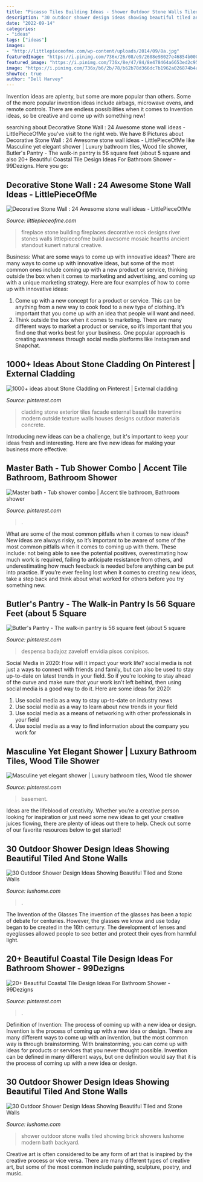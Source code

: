 ```yaml
---
title: "Picasso Tiles Building Ideas - Shower Outdoor Stone Walls Tiled Showing Brick Showers Lushome Modern Bath Backyard"
description: "30 outdoor shower design ideas showing beautiful tiled and stone walls"
date: "2022-09-14"
categories:
- "ideas"
tags: ["ideas"]
images:
- "http://littlepieceofme.com/wp-content/uploads/2014/09/8a.jpg"
featuredImage: "https://i.pinimg.com/736x/26/08/e9/2608e98027e46854b00007f69b7ec34c.jpg"
featured_image: "https://i.pinimg.com/736x/8e/47/84/8e478464a6653ed2c951bb4924f44f8c--stone-facade-stone-cladding.jpg"
image: "https://i.pinimg.com/736x/b6/2b/78/b62b78d366dc7b1962a026874b4a433f.jpg"
ShowToc: true
author: "Dell Harvey"
---
```



Invention ideas are aplenty, but some are more popular than others. Some of the more popular invention ideas include airbags, microwave ovens, and remote controls. There are endless possibilities when it comes to Invention ideas, so be creative and come up with something new!

	

		
searching about Decorative Stone Wall : 24 Awesome stone wall ideas - LittlePieceOfMe you've visit to the right web. We have 8 Pictures about Decorative Stone Wall : 24 Awesome stone wall ideas - LittlePieceOfMe like Masculine yet elegant shower | Luxury bathroom tiles, Wood tile shower, Butler&#039;s Pantry - The walk-in pantry is 56 square feet (about 5 square and also 20+ Beautiful Coastal Tile Design Ideas For Bathroom Shower - 99Dezigns. Here you go:
		
    
## Decorative Stone Wall : 24 Awesome Stone Wall Ideas - LittlePieceOfMe

<img loading=lazy src="http://littlepieceofme.com/wp-content/uploads/2014/09/8a.jpg" onerror="this.onerror=null;this.src='https://tse1.mm.bing.net/th?id=OIP.1apu2WevmpD51v8SyjMwpAAAAA&amp;pid=15.1';" alt="Decorative Stone Wall : 24 Awesome stone wall ideas - LittlePieceOfMe">

_Source: littlepieceofme.com_

>fireplace stone building fireplaces decorative rock designs river stones walls littlepieceofme build awesome mosaic hearths ancient standout kunert natural creative. 

	

Business: What are some ways to come up with innovative ideas?
There are many ways to come up with innovative ideas, but some of the most common ones include coming up with a new product or service, thinking outside the box when it comes to marketing and advertising, and coming up with a unique marketing strategy. Here are four examples of how to come up with innovative ideas: 
1. Come up with a new concept for a product or service. This can be anything from a new way to cook food to a new type of clothing. It’s important that you come up with an idea that people will want and need. 
2. Think outside the box when it comes to marketing. There are many different ways to market a product or service, so it’s important that you find one that works best for your business. One popular approach is creating awareness through social media platforms like Instagram and Snapchat.

    
## 1000+ Ideas About Stone Cladding On Pinterest | External Cladding

<img loading=lazy src="https://i.pinimg.com/736x/8e/47/84/8e478464a6653ed2c951bb4924f44f8c--stone-facade-stone-cladding.jpg" onerror="this.onerror=null;this.src='https://tse4.mm.bing.net/th?id=OIP.kmWa8Vkvu9Q5s06rKu4m9wHaJ4&amp;pid=15.1';" alt="1000+ ideas about Stone Cladding on Pinterest | External cladding">

_Source: pinterest.com_

>cladding stone exterior tiles facade external basalt tile travertine modern outside texture walls houses designs outdoor materials concrete. 

	

Introducing new ideas can be a challenge, but it's important to keep your ideas fresh and interesting. Here are five new ideas for making your business more effective:

    
## Master Bath - Tub Shower Combo | Accent Tile Bathroom, Bathroom Shower

<img loading=lazy src="https://i.pinimg.com/736x/82/ae/8e/82ae8eebf47bf5027a78120b8fe18efc.jpg" onerror="this.onerror=null;this.src='https://tse4.mm.bing.net/th?id=OIP.A3PJk1YSGplw7N2vQYUecAHaJ3&amp;pid=15.1';" alt="Master bath - Tub shower combo | Accent tile bathroom, Bathroom shower">

_Source: pinterest.com_

>. 

	

What are some of the most common pitfalls when it comes to new ideas?
New ideas are always risky, so it’s important to be aware of some of the most common pitfalls when it comes to coming up with them. These include: not being able to see the potential positives, overestimating how much work is required, failing to anticipate resistance from others, and underestimating how much feedback is needed before anything can be put into practice. If you’re ever feeling lost when it comes to creating new ideas, take a step back and think about what worked for others before you try something new.

    
## Butler&#039;s Pantry - The Walk-in Pantry Is 56 Square Feet (about 5 Square

<img loading=lazy src="https://i.pinimg.com/736x/26/08/e9/2608e98027e46854b00007f69b7ec34c.jpg" onerror="this.onerror=null;this.src='https://tse4.mm.bing.net/th?id=OIP.lbNSP04z9IXNajT14oENugHaID&amp;pid=15.1';" alt="Butler&#039;s Pantry - The walk-in pantry is 56 square feet (about 5 square">

_Source: pinterest.com_

>despensa badajoz zaveloff envidia pisos conipisos. 

	

Social Media in 2020: How will it impact your work life?
social media is not just a ways to connect with friends and family, but can also be used to stay up-to-date on latest trends in your field. So if you're looking to stay ahead of the curve and make sure that your work isn't left behind, then using social media is a good way to do it. Here are some ideas for 2020: 
1. Use social media as a way to stay up-to-date on industry news 
2. Use social media as a way to learn about new trends in your field 
3. Use social media as a means of networking with other professionals in your field 
4. Use social media as a way to find information about the company you work for 

    
## Masculine Yet Elegant Shower | Luxury Bathroom Tiles, Wood Tile Shower

<img loading=lazy src="https://i.pinimg.com/736x/b6/2b/78/b62b78d366dc7b1962a026874b4a433f.jpg" onerror="this.onerror=null;this.src='https://tse3.mm.bing.net/th?id=OIP.EZsg42svVhDhdcuOvUZtCgHaLe&amp;pid=15.1';" alt="Masculine yet elegant shower | Luxury bathroom tiles, Wood tile shower">

_Source: pinterest.com_

>basement. 

	

Ideas are the lifeblood of creativity. Whether you’re a creative person looking for inspiration or just need some new ideas to get your creative juices flowing, there are plenty of ideas out there to help. Check out some of our favorite resources below to get started!

    
## 30 Outdoor Shower Design Ideas Showing Beautiful Tiled And Stone Walls

<img loading=lazy src="https://www.lushome.com/wp-content/uploads/2015/04/outdoor-shower-design-ideas-12.jpg" onerror="this.onerror=null;this.src='https://tse3.mm.bing.net/th?id=OIP.V-P6Tu-TmOuOcJZIaeifFgAAAA&amp;pid=15.1';" alt="30 Outdoor Shower Design Ideas Showing Beautiful Tiled and Stone Walls">

_Source: lushome.com_

>. 

	

The Invention of the Glasses
The invention of the glasses has been a topic of debate for centuries. However, the glasses we know and use today began to be created in the 16th century. The development of lenses and eyeglasses allowed people to see better and protect their eyes from harmful light.

    
## 20+ Beautiful Coastal Tile Design Ideas For Bathroom Shower - 99Dezigns

<img loading=lazy src="https://i.pinimg.com/736x/db/4a/ab/db4aab9c9db4722d1bf7a15c8b227c6a.jpg" onerror="this.onerror=null;this.src='https://tse2.mm.bing.net/th?id=OIP.3aXgLu_0rT_ndjuUm6D6pAHaJQ&amp;pid=15.1';" alt="20+ Beautiful Coastal Tile Design Ideas For Bathroom Shower - 99Dezigns">

_Source: pinterest.com_

>. 

	

Definition of Invention: The process of coming up with a new idea or design.
Invention is the process of coming up with a new idea or design. There are many different ways to come up with an invention, but the most common way is through brainstorming. With brainstorming, you can come up with ideas for products or services that you never thought possible. Invention can be defined in many different ways, but one definition would say that it is the process of coming up with a new idea or design.

    
## 30 Outdoor Shower Design Ideas Showing Beautiful Tiled And Stone Walls

<img loading=lazy src="http://www.lushome.com/wp-content/uploads/2015/04/outdoor-shower-design-ideas-29.jpg" onerror="this.onerror=null;this.src='https://tse2.mm.bing.net/th?id=OIP.PeH3FUVvMPcMn_Yjpb9UYAAAAA&amp;pid=15.1';" alt="30 Outdoor Shower Design Ideas Showing Beautiful Tiled and Stone Walls">

_Source: lushome.com_

>shower outdoor stone walls tiled showing brick showers lushome modern bath backyard. 

	

Creative art is often considered to be any form of art that is inspired by the creative process or vice versa. There are many different types of creative art, but some of the most common include painting, sculpture, poetry, and music.

